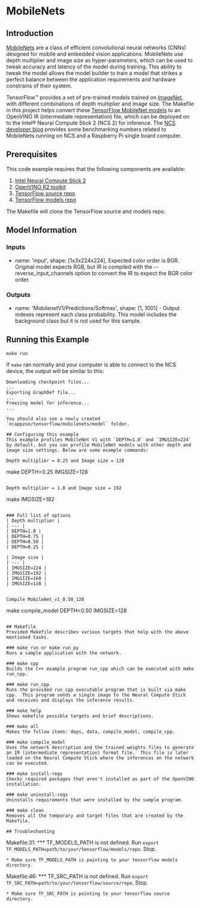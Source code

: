 # MobileNets
## Introduction

<a href="https://arxiv.org/abs/1704.04861" target="_blank">MobileNets</a> are a class of efficient convolutional neural networks (CNNs) designed for mobile and embedded vision applications. MobileNets use depth multiplier and image size as hyper-parameters, which can be used to tweak accuracy and latency of the model during training. This ability to tweak the model allows the model builder to train a model that strikes a perfect balance between the application requirements and hardware constrains of their system.

TensorFlow™ provides a set of pre-trained models trained on <a href="http://www.image-net.org/" target="_blank">ImageNet</a>, with different combinations of depth multiplier and image size. The Makefile in this project helps convert these <a href="https://github.com/tensorflow/models/blob/master/research/slim/nets/mobilenet_v1.md" target="_blank">TensorFlow MobileNet models</a> to an OpenVINO IR (intermediate representation) file, which can be deployed on to the Intel® Neural Compute Stick 2 (NCS 2) for inference. The <a href="https://movidius.github.io/blog/ncs-rpi3-mobilenets/" _target="blank">NCS developer blog</a> provides some benchmarking numbers related to MobileNets running on NCS and a Raspberry Pi single board computer.

## Prerequisites

This code example requires that the following components are available:
1. <a href="https://software.intel.com/en-us/neural-compute-stick/where-to-buy" target="_blank">Intel Neural Compute Stick 2</a>
2. <a href="https://software.intel.com/en-us/openvino-toolkit" target="_blank">OpenVINO R2 toolkit</a>
3. <a href="https://github.com/tensorflow/tensorflow" target="_blank">TensorFlow source repo</a>
4. <a href="https://github.com/tensorflow/models" target="_blank">TensorFlow models repo</a>

The Makefile will clone the TensorFlow source and models repo. 

## Model Information
### Inputs
 - name: 'input', shape: [1x3x224x224], Expected color order is BGR. Original model expects RGB, but IR is compiled with the --reverse_input_channels option to convert the IR to expect the BGR color order.

### Outputs 
 - name: 'MobilenetV1/Predictions/Softmax', shape: [1, 1001] - Output indexes represent each class probability. This model includes the background class but it is not used for this sample.


## Running this Example

~~~
make run
~~~

If `make` ran normally and your computer is able to connect to the NCS device, the output will be similar to this:

~~~
Downloading checkpoint files...
...
Exporting GraphDef file...
...
Freezing model for inference...
...

You should also see a newly created `ncappzoo/tensorflow/mobilenets/model` folder.

## Configuring this example
This example profiles MobileNet V1 with `DEPTH=1.0` and `IMGSIZE=224` by default, but you can profile MobileNet models with other depth and image size settings. Below are some example commands:

Depth multiplier = 0.25 and Image size = 128
~~~
make DEPTH=0.25 IMGSIZE=128
~~~

Depth multiplier = 1.0 and Image size = 192
~~~
make IMGSIZE=192
~~~

### Full list of options
| Depth multiplier |
| --- |
| DEPTH=1.0 |
| DEPTH=0.75 |
| DEPTH=0.50 |
| DEPTH=0.25 |

| Image size |
| --- |
| IMGSIZE=224 |
| IMGSIZE=192 |
| IMGSIZE=160 |
| IMGSIZE=128 |


Compile MobileNet_v1_0.50_128
~~~
make compile_model DEPTH=0.50 IMGSIZE=128
~~~

## Makefile
Provided Makefile describes various targets that help with the above mentioned tasks.

### make run or make run_py
Runs a sample application with the network.

### make cpp
Builds the C++ example program run_cpp which can be executed with make run_cpp. 

### make run_cpp
Runs the provided run_cpp executable program that is built via make cpp.  This program sends a single image to the Neural Compute Stick and receives and displays the inference results.

### make help
Shows makefile possible targets and brief descriptions. 

### make all
Makes the follow items: deps, data, compile_model, compile_cpp.

### make compile_model
Uses the network description and the trained weights files to generate an IR (intermediate representation) format file.  This file is later loaded on the Neural Compute Stick where the inferences on the network can be executed. 

### make install-reqs
Checks required packages that aren't installed as part of the OpenVINO installation.
 
### make uninstall-reqs
Uninstalls requirements that were installed by the sample program.

### make clean
Removes all the temporary and target files that are created by the Makefile.

## Troubleshooting

~~~
Makefile:31: *** TF_MODELS_PATH is not defined. Run `export TF_MODELS_PATH=path/to/your/tensorflow/models/repo`.  Stop.
~~~
* Make sure TF_MODELS_PATH is pointing to your tensorflow models directory.

~~~
Makefile:46: *** TF_SRC_PATH is not defined. Run `export TF_SRC_PATH=path/to/your/tensorflow/source/repo`.  Stop.
~~~
* Make sure TF_SRC_PATH is pointing to your tensorflow source directory.


